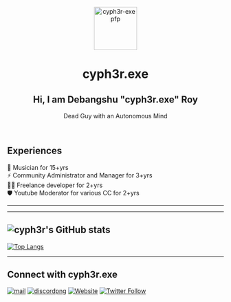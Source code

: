 <p align="center">
 <img width="100px" src="https://avatars.githubusercontent.com/u/67096012?v=4" align="center" alt="cyph3r-exe pfp" />
 <h1 align="center">cyph3r.exe</h1>
 <h2 align="center">Hi, I am Debangshu "cyph3r.exe" Roy</h2>
  <p align="center">Dead Guy with an Autonomous Mind </p>


<br>

## Experiences 
:musical_note: Musician for 15+yrs  
:zap: Community Administrator and Manager for 3+yrs  
:mechanic: Freelance developer for 2+yrs  
:shield: Youtube Moderator for various CC for 2+yrs

---
---
![cyph3r's GitHub stats](https://github-readme-stats.vercel.app/api?username=cyph3r-exe&show_icons=true&theme=radical)
---
[![Top Langs](https://github-readme-stats.vercel.app/api/top-langs/?username=cyph3r-exe&layout=compact)](https://github.com/anuraghazra/github-readme-stats)

---

## Connect with cyph3r.exe 

[![mail](https://cdn.discordapp.com/emojis/921999977134293002.gif?size=40)](https://mailto:roy.debangshu.04@outlook.com) [![discordpng](https://cdn.discordapp.com/emojis/922000158852526081.gif?size=40)](https://dsc.gg/enigmagaming) 
[![Website](https://img.shields.io/website?label=cyph3r.exe&style=for-the-badge&url=https%3A%2F%2Fcyph3r-exe.github.io/cyph3r.exe/)](https://cyph3r-exe.github.io/cyph3r.exe/)
[![Twitter Follow](https://img.shields.io/twitter/follow/deejay_cypher?color=1DA1F2&logo=twitter&style=for-the-badge)](https://twitter.com/deejay_cypher)

